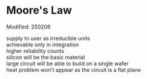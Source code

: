 # Moore's Law

Modified: 250206

supply to user as irreducible units  
achievable only in integration  
higher reliability counts  
silicon will be the basic material  
large circuit will be able to build on a single wafer  
heat problem won't appear as the circuit is a flat plane  
